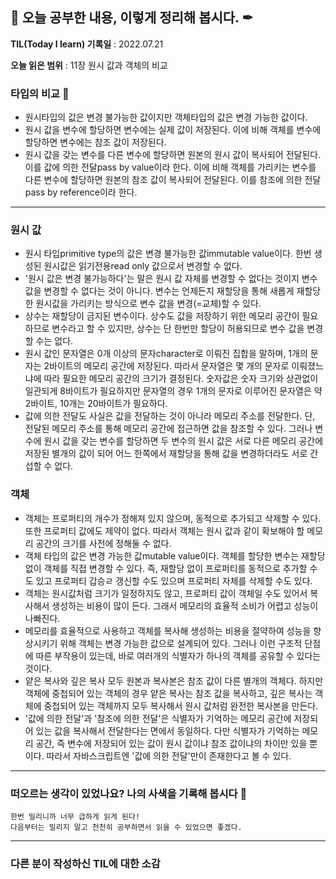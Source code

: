 ## 📕 오늘 공부한 내용, 이렇게 정리해 봅시다. ✒

**TIL(Today I learn) 기록일** : 2022.07.21

**오늘 읽은 범위** : 11장 원시 값과 객체의 비교

### 타입의 비교 📑

- 원시타입의 값은 변경 불가능한 값이지만 객체타입의 값은 변경 가능한 값이다.
- 원시 값을 변수에 할당하면 변수에는 실제 값이 저장된다. 이에 비해 객체를 변수에 할당하면 변수에는 참조 값이 저장된다.
- 원시 값을 갖는 변수를 다른 변수에 할당하면 원본의 원시 값이 복사되어 전달된다. 이를 값에 의한 전달pass by value이라 한다. 이에 비해 객체를 가리키는 변수를 다른 변수에 할당하면 원본의 참조 값이 복사되어 전달된다. 이를 참조에 의한 전달pass by reference이라 한다.

---

### 원시 값

- 원시 타입primitive type의 값은 변경 불가능한 값immutable value이다. 한번 생성된 원시값은 읽기전용read only 값으로서 변경할 수 없다.
- '원시 값은 변경 불가능하다'는 말은 원시 값 자체를 변경할 수 없다는 것이지 변수 값을 변경할 수 없다는 것이 아니다. 변수는 언제든지 재할당을 통해 새롭게 재할당한 원시값을 가리키는 방식으로 변수 값을 변경(=교체)할 수 있다.
- 상수는 재할당이 금지된 변수이다. 상수도 값을 저장하기 위한 메모리 공간이 필요하므로 변수라고 할 수 있지만, 상수는 단 한번만 할당이 허용되므로 변수 값을 변경할 수는 없다.
- 원시 값인 문자열은 0개 이상의 문자character로 이뤄진 집합을 말하며, 1개의 문자는 2바이트의 메모리 공간에 저장된다. 따라서 문자열은 몇 개의 문자로 이뤄졌느냐에 따라 필요한 메모리 공간의 크기가 결정된다. 숫자값은 숫자 크기와 상관없이 일관되게 8바이트가 필요하지만 문자열의 경우 1개의 문자로 이루어진 문자열은 약 2바이트, 10개는 20바이트가 필요하다.
- 값에 의한 전달도 사실은 값을 전달하는 것이 아니라 메모리 주소를 전달한다. 단, 전달된 메모리 주소를 통해 메모리 공간에 접근하면 값을 참조할 수 있다. 그러나 변수에 원시 값을 갖는 변수를 할당하면 두 변수의 원시 값은 서로 다른 메모리 공간에 저장된 별개의 값이 되어 어느 한쪽에서 재할당을 통해 값을 변경하더라도 서로 간섭할 수 없다.

### 객체

- 객체는 프로퍼티의 개수가 정해져 있지 않으며, 동적으로 추가되고 삭제할 수 있다. 또한 프로퍼티 값에도 제약이 없다. 따라서 객체는 원시 값과 같이 확보해야 할 메모리 공간의 크기를 사전에 정해둘 수 없다.
- 객체 타입의 값은 변경 가능한 값mutable value이다. 객체를 할당한 변수는 재할당 없이 객체를 직접 변경할 수 있다. 즉, 재할당 없이 프로퍼티를 동적으로 추가할 수도 있고 프로퍼티 갑승ㄹ 갱신할 수도 있으며 프로퍼티 자체를 삭제할 수도 있다.
- 객체는 원시값처럼 크기가 일정하지도 않고, 프로퍼티 값이 객체일 수도 있어서 복사해서 생성하는 비용이 많이 든다. 그래서 메모리의 효율적 소비가 어렵고 성능이 나빠진다.
- 메모리를 효율적으로 사용하고 객체를 복사해 생성하는 비용을 절약하여 성능을 향상시키기 위해 객체는 변경 가능한 값으로 설계되어 있다. 그러나 이런 구조적 단점에 따른 부작용이 있는데, 바로 여러개의 식별자가 하나의 객체를 공유할 수 있다는 것이다.
- 얕은 복사와 깊은 복사 모두 원본과 복사본은 참조 값이 다른 별개의 객체다. 하지만 객체에 중첩되어 있는 객체의 경우 얕은 복사는 참조 값을 복사하고, 깊은 복사는 객체에 중첩되어 있는 객체까지 모두 복사해서 원시 값처럼 완전한 복사본을 만든다.
- '값에 의한 전달'과 '참조에 의한 전달'은 식별자가 기억하는 메모리 공간에 저장되어 있는 값을 복사해서 전달한다는 면에서 동일하다. 다만 식별자가 기억하는 메모리 공간, 즉 변수에 저장되어 있는 값이 원시 값이냐 참조 값이냐의 차이만 있을 뿐이다. 따라서 자바스크립트엔 '값에 의한 전달'만이 존재한다고 볼 수 있다.

---

### 떠오르는 생각이 있었나요? 나의 사색을 기록해 봅시다 💭

```
한번 밀리니까 너무 급하게 읽게 된다!
다음부터는 밀리지 말고 천천히 공부하면서 읽을 수 있었으면 좋겠다.
```

---

### 다른 분이 작성하신 TIL에 대한 소감

```

```
